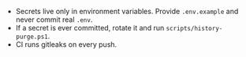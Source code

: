 - Secrets live only in environment variables. Provide `.env.example` and never commit real `.env`.
- If a secret is ever committed, rotate it and run `scripts/history-purge.ps1`.
- CI runs gitleaks on every push.
